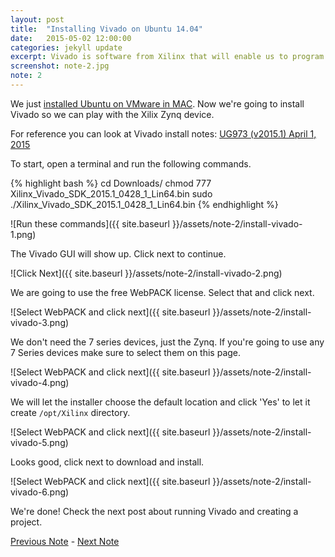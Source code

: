 ```yaml
---
layout: post
title:  "Installing Vivado on Ubuntu 14.04"
date:   2015-05-02 12:00:00
categories: jekyll update
excerpt: Vivado is software from Xilinx that will enable us to program Zynq devices. This note shows how to install Vivado on Ubuntu. 
screenshot: note-2.jpg
note: 2
---
```


We just [installed Ubuntu on VMware in MAC]({{site.baseurl}}/1-installing-ubuntu). Now we're going to install Vivado so we can play with the Xilix Zynq device. 

For reference you can look at Vivado install notes: [UG973 (v2015.1) April 1, 2015](http://www.xilinx.com/support/documentation/sw_manuals/xilinx2015_1/ug973-vivado-release-notes-install-license.pdf)

To start, open a terminal and run the following commands.

{% highlight bash %}
cd Downloads/
chmod 777 Xilinx_Vivado_SDK_2015.1_0428_1_Lin64.bin
sudo ./Xilinx_Vivado_SDK_2015.1_0428_1_Lin64.bin
{% endhighlight %}

![Run these commands]({{ site.baseurl }}/assets/note-2/install-vivado-1.png)

The Vivado GUI will show up. Click next to continue.

![Click Next]({{ site.baseurl }}/assets/note-2/install-vivado-2.png)

We are going to use the free WebPACK license. Select that and click next.

![Select WebPACK and click next]({{ site.baseurl }}/assets/note-2/install-vivado-3.png)

We don't need the 7 series devices, just the Zynq. If you're going to use any 7 Series devices make sure to select them on this page. 

![Select WebPACK and click next]({{ site.baseurl }}/assets/note-2/install-vivado-4.png)

We will let the installer choose the default location and click 'Yes' to let it create `/opt/Xilinx` directory. 

![Select WebPACK and click next]({{ site.baseurl }}/assets/note-2/install-vivado-5.png)

Looks good, click next to download and install. 

![Select WebPACK and click next]({{ site.baseurl }}/assets/note-2/install-vivado-6.png)

We're done! Check the next post about running Vivado and creating a project.

[Previous Note]({{site.baseurl}}/1-installing-ubuntu) - [Next Note]({{site.baseurl}}/3-running-vivado)


